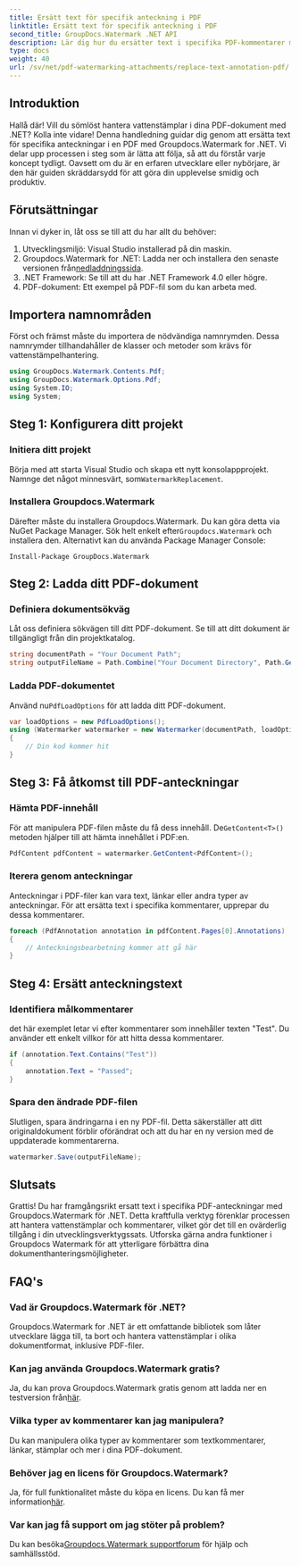 ```yaml
---
title: Ersätt text för specifik anteckning i PDF
linktitle: Ersätt text för specifik anteckning i PDF
second_title: GroupDocs.Watermark .NET API
description: Lär dig hur du ersätter text i specifika PDF-kommentarer med hjälp av Groupdocs.Watermark for .NET med denna omfattande, steg-för-steg-handledning.
type: docs
weight: 40
url: /sv/net/pdf-watermarking-attachments/replace-text-annotation-pdf/
---
```

## Introduktion
Hallå där! Vill du sömlöst hantera vattenstämplar i dina PDF-dokument med .NET? Kolla inte vidare! Denna handledning guidar dig genom att ersätta text för specifika anteckningar i en PDF med Groupdocs.Watermark for .NET. Vi delar upp processen i steg som är lätta att följa, så att du förstår varje koncept tydligt. Oavsett om du är en erfaren utvecklare eller nybörjare, är den här guiden skräddarsydd för att göra din upplevelse smidig och produktiv.
## Förutsättningar
Innan vi dyker in, låt oss se till att du har allt du behöver:
1. Utvecklingsmiljö: Visual Studio installerad på din maskin.
2.  Groupdocs.Watermark for .NET: Ladda ner och installera den senaste versionen från[nedladdningssida](https://releases.groupdocs.com/Watermark/net/).
3. .NET Framework: Se till att du har .NET Framework 4.0 eller högre.
4. PDF-dokument: Ett exempel på PDF-fil som du kan arbeta med.
## Importera namnområden
Först och främst måste du importera de nödvändiga namnrymden. Dessa namnrymder tillhandahåller de klasser och metoder som krävs för vattenstämpelhantering.
```csharp
using GroupDocs.Watermark.Contents.Pdf;
using GroupDocs.Watermark.Options.Pdf;
using System.IO;
using System;
```
## Steg 1: Konfigurera ditt projekt
### Initiera ditt projekt
Börja med att starta Visual Studio och skapa ett nytt konsolappprojekt. Namnge det något minnesvärt, som`WatermarkReplacement`.
### Installera Groupdocs.Watermark
 Därefter måste du installera Groupdocs.Watermark. Du kan göra detta via NuGet Package Manager. Sök helt enkelt efter`Groupdocs.Watermark` och installera den. Alternativt kan du använda Package Manager Console:
```shell
Install-Package GroupDocs.Watermark
```
## Steg 2: Ladda ditt PDF-dokument
### Definiera dokumentsökväg
Låt oss definiera sökvägen till ditt PDF-dokument. Se till att ditt dokument är tillgängligt från din projektkatalog.
```csharp
string documentPath = "Your Document Path";
string outputFileName = Path.Combine("Your Document Directory", Path.GetFileName(documentPath));
```
### Ladda PDF-dokumentet
 Använd nu`PdfLoadOptions` för att ladda ditt PDF-dokument.
```csharp
var loadOptions = new PdfLoadOptions();
using (Watermarker watermarker = new Watermarker(documentPath, loadOptions))
{
    // Din kod kommer hit
}
```
## Steg 3: Få åtkomst till PDF-anteckningar
### Hämta PDF-innehåll
 För att manipulera PDF-filen måste du få dess innehåll. De`GetContent<T>()` metoden hjälper till att hämta innehållet i PDF:en.
```csharp
PdfContent pdfContent = watermarker.GetContent<PdfContent>();
```
### Iterera genom anteckningar
Anteckningar i PDF-filer kan vara text, länkar eller andra typer av anteckningar. För att ersätta text i specifika kommentarer, upprepar du dessa kommentarer.
```csharp
foreach (PdfAnnotation annotation in pdfContent.Pages[0].Annotations)
{
    // Anteckningsbearbetning kommer att gå här
}
```
## Steg 4: Ersätt anteckningstext
### Identifiera målkommentarer
det här exemplet letar vi efter kommentarer som innehåller texten "Test". Du använder ett enkelt villkor för att hitta dessa kommentarer.
```csharp
if (annotation.Text.Contains("Test"))
{
    annotation.Text = "Passed";
}
```
### Spara den ändrade PDF-filen
Slutligen, spara ändringarna i en ny PDF-fil. Detta säkerställer att ditt originaldokument förblir oförändrat och att du har en ny version med de uppdaterade kommentarerna.
```csharp
watermarker.Save(outputFileName);
```

## Slutsats
Grattis! Du har framgångsrikt ersatt text i specifika PDF-anteckningar med Groupdocs.Watermark för .NET. Detta kraftfulla verktyg förenklar processen att hantera vattenstämplar och kommentarer, vilket gör det till en ovärderlig tillgång i din utvecklingsverktygssats. Utforska gärna andra funktioner i Groupdocs Watermark för att ytterligare förbättra dina dokumenthanteringsmöjligheter.
## FAQ's
### Vad är Groupdocs.Watermark för .NET?
Groupdocs.Watermark for .NET är ett omfattande bibliotek som låter utvecklare lägga till, ta bort och hantera vattenstämplar i olika dokumentformat, inklusive PDF-filer.
### Kan jag använda Groupdocs.Watermark gratis?
 Ja, du kan prova Groupdocs.Watermark gratis genom att ladda ner en testversion från[här](https://releases.groupdocs.com/).
### Vilka typer av kommentarer kan jag manipulera?
Du kan manipulera olika typer av kommentarer som textkommentarer, länkar, stämplar och mer i dina PDF-dokument.
### Behöver jag en licens för Groupdocs.Watermark?
 Ja, för full funktionalitet måste du köpa en licens. Du kan få mer information[här](https://purchase.groupdocs.com/buy).
### Var kan jag få support om jag stöter på problem?
 Du kan besöka[Groupdocs.Watermark supportforum](https://forum.groupdocs.com/c/watermark/19) för hjälp och samhällsstöd.